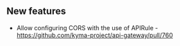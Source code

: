 
## New features
- Allow configuring CORS with the use of APIRule - https://github.com/kyma-project/api-gateway/pull/760
